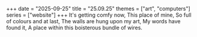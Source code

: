 +++
date = "2025-09-25"
title = "25.09.25"
themes = ["art", "computers"]
series = ["website"]
+++
It's getting comfy now,
This place of mine,
So full of colours and at last,
The walls are hung upon my art,
My words have found it,
A place within this boisterous bundle of wires.
